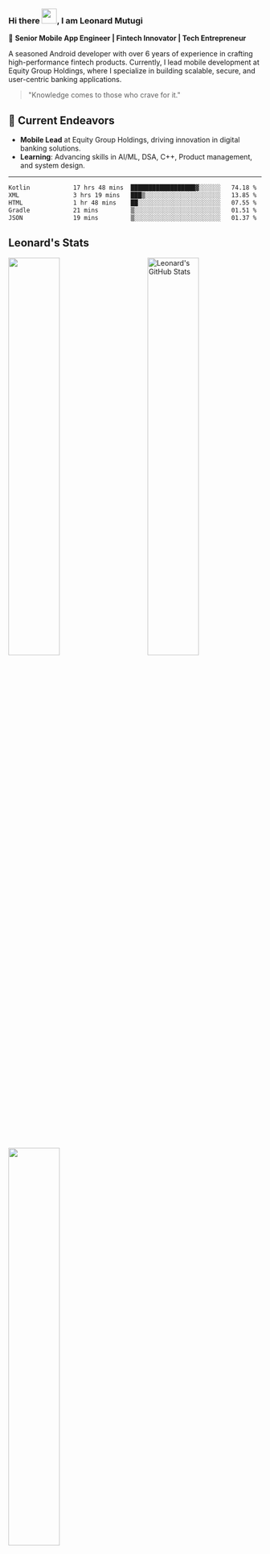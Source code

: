 ### Hi there <img src="https://raw.githubusercontent.com/MartinHeinz/MartinHeinz/master/wave.gif" width="30px">, I am Leonard Mutugi 

🎯 **Senior Mobile App Engineer | Fintech Innovator | Tech Entrepreneur**

A seasoned Android developer with over 6 years of experience in crafting high-performance fintech products. Currently, I lead mobile development at Equity Group Holdings, where I specialize in building scalable, secure, and user-centric banking applications.

> "Knowledge comes to those who crave for it."

## 🚀 Current Endeavors

- **Mobile Lead** at Equity Group Holdings, driving innovation in digital banking solutions.
- **Learning**: Advancing skills in AI/ML, DSA, C++, Product management, and system design.
---

<!--START_SECTION:waka-->

```txt
Kotlin            17 hrs 48 mins  ██████████████████▓░░░░░░   74.18 %
XML               3 hrs 19 mins   ███▒░░░░░░░░░░░░░░░░░░░░░   13.85 %
HTML              1 hr 48 mins    ██░░░░░░░░░░░░░░░░░░░░░░░   07.55 %
Gradle            21 mins         ▒░░░░░░░░░░░░░░░░░░░░░░░░   01.51 %
JSON              19 mins         ▒░░░░░░░░░░░░░░░░░░░░░░░░   01.37 %
```

<!--END_SECTION:waka-->

<!--[![wakatime](
https://wakatime.com/badge/user/118b5f73-6723-4127-88df-130c1e70a287.svg)](https://wakatime.com/@codzure)-->

## Leonard's Stats
<a href="https://github.com/Codzure">
  <img src="https://github-readme-stats.vercel.app/api?username=Codzure&show_icons=true&theme=gotham&count_private=true" alt="Leonard's GitHub Stats"   width="45%" align="right"/>
 <img  src="https://github-readme-streak-stats.herokuapp.com/?user=Codzure&theme=dark" width="45%" >

<a href="https://github.com/anuraghazra/github-readme-stats"><img width="45%" align="center" src="https://github-readme-stats.vercel.app/api/top-langs/?username=Codzure&theme=github_dark&layout=compact&hide_border=true" /></a>
</a>

---

## 📫 Let's Connect

- 🌐 [codzure.dev](https://codzure.dev)
- 💼 [LinkedIn](https://www.linkedin.com/in/leonardmutugi)
- 🐦 [Twitter](https://twitter.com/Codzure)
- ✍️ [Medium](https://medium.com/@codzure)
- 🧠 [LeetCode](https://leetcode.com/codzure/)

![](https://api.visitorbadge.io/api/VisitorHit?user=codzure&repo=github-visitors-badge&countColor=%237B1E7A)
